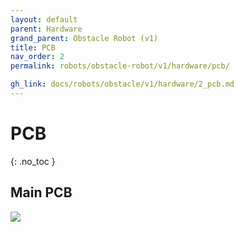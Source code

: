 ```yaml
---
layout: default
parent: Hardware
grand_parent: Obstacle Robot (v1)
title: PCB
nav_order: 2
permalink: robots/obstacle-robot/v1/hardware/pcb/

gh_link: docs/robots/obstacle/v1/hardware/2_pcb.md
---
```


# PCB
{: .no_toc }

## Main PCB

![](/docs/assets/images/obstacle-bot/pcb.jpg)